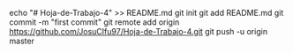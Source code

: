 echo "# Hoja-de-Trabajo-4" >> README.md
git init
git add README.md
git commit -m "first commit"
git remote add origin https://github.com/JosuCIfu97/Hoja-de-Trabajo-4.git
git push -u origin master
